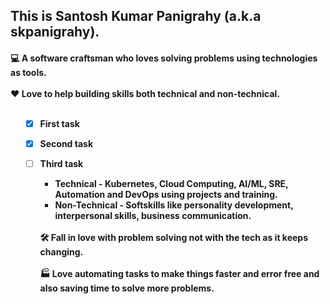 <border><h2>This is Santosh Kumar Panigrahy (a.k.a skpanigrahy).</h2>
<h4>
💻 A software craftsman who loves solving problems using technologies as tools. <br><br>
❤️ Love to help building skills both technical and non-technical. <br> <br><ul>

- [x] First task
- [x] Second task
- [ ] Third task
    
    - Technical - Kubernetes, Cloud Computing, AI/ML, SRE, Automation and DevOps using projects and training. <br>
    - Non-Technical - Softskills like personality development, interpersonal skills, business communication. <br><br></ul>
🛠️ Fall in love with problem solving not with the tech as it keeps changing.  <br><br>
🏭 Love automating tasks to make things faster and error free and also saving time to solve more problems. <br><br>
</h4></border>

  
